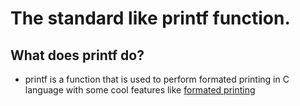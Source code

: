 # The standard like printf function.

## What does printf do?
 - printf is a function that is used to perform formated printing in C language with some cool features like <a href=https://en.wikipedia.org/wiki/Printf_format_string> formated printing</a> 
